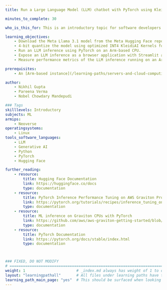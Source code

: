 ```yaml
---
title: Run a Large Language Model (LLM) chatbot with PyTorch using KleidiAI on Arm servers

minutes_to_complete: 30

who_is_this_for: This is an introductory topic for software developers interested in running LLMs using PyTorch on Arm-based servers. 

learning_objectives:
    - Download the Meta Llama 3.1 model from the Meta Hugging Face repository.
    - 4-bit quantize the model using optimized INT4 KleidiAI Kernels for PyTorch.
    - Run an LLM inference using PyTorch on an Arm-based CPU.
    - Expose an LLM inference as a browser application with Streamlit as the frontend and Torchchat framework in PyTorch as the LLM backend server.
    - Measure performance metrics of the LLM inference running on an Arm-based CPU.

prerequisites:
    - An [Arm-based instance](/learning-paths/servers-and-cloud-computing/csp/) with at least 16 CPUs from a cloud service provider or an on-premise Arm server.

author:
    - Nikhil Gupta
    - Pareena Verma
    - Nobel Chowdary Mandepudi

### Tags
skilllevels: Introductory
subjects: ML
armips:
    - Neoverse
operatingsystems:
    - Linux
tools_software_languages:
    - LLM
    - Generative AI
    - Python
    - PyTorch
    - Hugging Face

further_reading:
    - resource:
        title: Hugging Face Documentation
        link: https://huggingface.co/docs
        type: documentation
    - resource:
        title: PyTorch Inference Performance Tuning on AWS Graviton Processors
        link: https://pytorch.org/tutorials/recipes/inference_tuning_on_aws_graviton.html
        type: documentation
    - resource:
        title: ML inference on Graviton CPUs with PyTorch
        link: https://github.com/aws/aws-graviton-getting-started/blob/main/machinelearning/pytorch.md
        type: documentation
    - resource:
        title: PyTorch Documentation
        link: https://pytorch.org/docs/stable/index.html
        type: documentation



### FIXED, DO NOT MODIFY
# ================================================================================
weight: 1                       # _index.md always has weight of 1 to order correctly
layout: "learningpathall"       # All files under learning paths have this same wrapper
learning_path_main_page: "yes"  # This should be surfaced when looking for related content. Only set for _index.md of learning path content.
---
```

